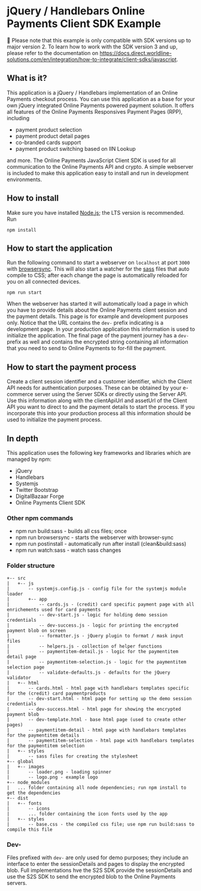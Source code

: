 # jQuery / Handlebars Online Payments Client SDK Example

🚨 Please note that this example is only compatible with SDK versions up to major version 2.
To learn how to work with the SDK version 3 and up, please refer to the documentation on https://docs.direct.worldline-solutions.com/en/integration/how-to-integrate/client-sdks/javascript.

## What is it?

This application is a jQuery / Handlebars implementation of an Online Payments checkout process. 
You can use this application as a base for your own jQuery integrated Online Payments powered payment solution.
It offers all features of the Online Payments Responsives Payment Pages (RPP), including
* payment product selection
* payment product detail pages
* co-branded cards support
* payment product switching based on IIN Lookup

and more.
The Online Payments JavaScript Client SDK is used for all communication to the Online Payments API and crypto. 
A simple webserver is included to make this application easy to install and run in development environments.

## How to install

Make sure you have installed [Node.js](https://nodejs.org/en/); the LTS version is recommended. Run

    npm install

## How to start the application

Run the following command to start a webserver on `localhost` at port `3000` with [browsersync](https://www.browsersync.io/).
This will also start a watcher for the [sass](http://sass-lang.com/) files that auto compile to CSS; after each change the page is automatically reloaded for you on all connected devices.

    npm run start

When the webserver has started it will automatically load a page in which you have to provide details about the Online Payments client session and the payment details. 
This page is for example and development purposes only. Notice that the URL contains the `dev-` prefix indicating is a development page. 
In your production application this information is used to initialize the application.
The final page of the payment journey has a `dev-` prefix as well and contains the encrypted string containing all information that you need to send to Online Payments to for-fill the payment.

## How to start the payment process

Create a client session identifier and a customer identifier, which the Client API needs for authentication purposes.
These can be obtained by your e-commerce server using the Server SDKs or directly using the Server API. 
Use this information along with the clientApiUrl and assetUrl of the Client API you want to direct to and the payment details to start the process.
If you incorporate this into your production process all this information should be used to initialize the payment process.

## In depth

This application uses the following key frameworks and libraries which are managed by npm:
* jQuery
* Handlebars
* Systemjs
* Twitter Bootstrap
* DigitalBazaar Forge
* Online Payments Client SDK

### Other npm commands

* npm run build:sass - builds all css files; once
* npm run browsersync - starts the webserver with browser-sync
* npm run postinstall - automatically run after install (clean&build:sass)
* npm run watch:sass - watch sass changes

### Folder structure

```
+-- src
|   +-- js
|       -- systemjs.config.js - config file for the systemjs module loader
|       +-- app
|           -- cards.js - (credit) card specific payment page with all enrichements used for card payments
|           -- dev-start.js - logic for holding demo session credentials
|           -- dev-success.js - logic for printing the encrypted payment blob on screen
|           -- formatter.js - jQuery plugin to format / mask input files
|           -- helpers.js - collection of helper functions
|           -- paymentitem-detail.js - logic for the paymentitem detail page
|           -- paymentitem-selection.js - logic for the paymentitem selection page
|           -- validate-defaults.js - defaults for the jQuery validator
|   +-- html
|       -- cards.html - html page with handlebars templates specific for the (credit) card paymentproducts
|       -- dev-start.html - html page for setting up the demo session credentials
|       -- dev-success.html - html page for showing the encrypted payment blob
|       -- dev-template.html - base html page (used to create other pages)
|       -- paymentitem-detail - html page with handlebars templates for the paymentitem details
|       -- paymentitem-selection - html page with handlebars templates for the paymentitem selection
|   +-- styles
|       -- sass files for creating the stylesheet
+-- global
|   +-- images
|       -- loader.png - loading spinner
|       -- logo.png - example logo
+-- node_modules
|   ... folder containing all node dependencies; run npm install to get the dependencies
+-- dist
|   +-- fonts
|       -- icons
|       ... folder containing the icon fonts used by the app
|   +-- styles
|       -- base.css - the compiled css file; use npm run build:sass to compile this file
```

### Dev-

Files prefixed with `dev-` are only used for demo purposes; they include an interface to enter the sessionDetails and pages to display the encrypted blob.
Full implementations hve the S2S SDK provide the sessionDetails and use the S2S SDK to send the encrypted blob to the Online Payments servers.
